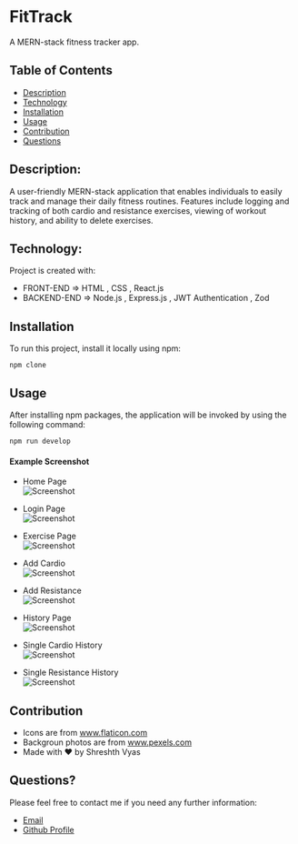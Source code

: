 # FitTrack
A MERN-stack fitness tracker app.

## Table of Contents

- [Description](#description)
- [Technology](#Technology)
- [Installation](#installation)
- [Usage](#usage)
- [Contribution](#contribution)
- [Questions](#questions)

## Description:

A user-friendly MERN-stack application that enables individuals to easily track and manage their daily fitness routines. Features include logging and tracking of both cardio and resistance exercises, viewing of workout history, and ability to delete exercises.

## Technology:

Project is created with:

- FRONT-END => HTML , CSS , React.js
- BACKEND-END => Node.js , Express.js , JWT Authentication , Zod

## Installation

To run this project, install it locally using npm:

```
npm clone 
```

## Usage

After installing npm packages, the application will be invoked by using the following command:

```
npm run develop
```


#### Example Screenshot

- Home Page <br>
  ![Screenshot](./client/src/assets/screenshots/1.png)

- Login Page <br>
  ![Screenshot](./client/src/assets/screenshots/2.png)

- Exercise Page <br>
  ![Screenshot](./client/src/assets/screenshots/3.png)

- Add Cardio <br>
  ![Screenshot](./client/src/assets/screenshots/4.png)

- Add Resistance <br>
  ![Screenshot](./client/src/assets/screenshots/5.png)

- History Page <br>
  ![Screenshot](./client/src/assets/screenshots/6.png)

- Single Cardio History <br>
  ![Screenshot](./client/src/assets/screenshots/7.png)

- Single Resistance History <br>
  ![Screenshot](./client/src/assets/screenshots/8.png)



## Contribution

- Icons are from www.flaticon.com
- Backgroun photos are from www.pexels.com
- Made with ❤️ by Shreshth Vyas

## Questions?

Please feel free to contact me if you need any further information:

- [Email](shreshth.vyas.2000@gmail.com)
- [Github Profile](https://github.com/ShreshthVyas)

